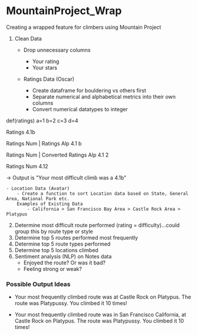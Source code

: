 # MountainProject_Wrap
Creating a wrapped feature for climbers using Mountain Project

1. Clean Data
    - Drop unnecessary columns
        - Your rating
        - Your stars

    - Ratings Data (Oscar)
        - Create dataframe for bouldering vs others first
        - Separate numerical and alphabetical metrics into their own columns
        - Convert numerical datatypes to integer

def(ratings)
a=1
b=2
c=3
d=4

Ratings
4.1b

Ratings Num | Ratings Alp
4.1              b

Ratings Num | Converted Ratings Alp
4.1              2

Ratings Num
4.12

-> Output is "Your most difficult climb was a 4.1b"


    - Location Data (Avatar)
        - Create a function to sort Location data based on State, General Area, National Park etc.
        Examples of Existing Data 
            - California > San Francisco Bay Area > Castle Rock Area > Platypus



2. Determine most difficult route performed (rating = difficulty)...could group this by route type or style
3. Determine top 5 routes performed most frequently
4. Determine top 5 route types performed
5. Determine top 5 locations climbed
6. Sentiment analysis (NLP) on Notes data
    - Enjoyed the route? Or was it bad?
    - Feeling strong or weak?

### Possible Output Ideas

- Your most frequently climbed route was at Castle Rock on Platypus. The route was Platypussy. You climbed it 10 times! 

- Your most frequently climbed route was in San Francisco California, at Castle Rock on Platypus. The route was Platypussy. You climbed it 10 times! 




